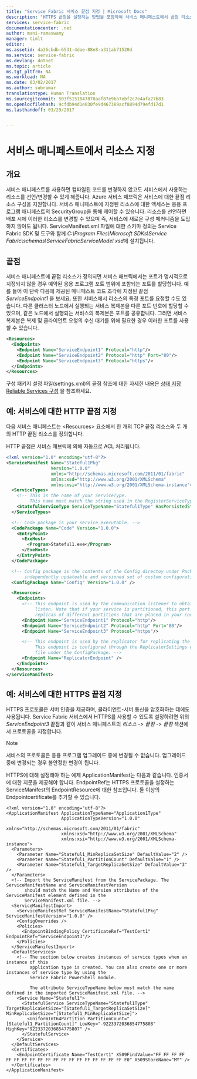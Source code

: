 ```yaml
---
title: "Service Fabric 서비스 끝점 지정 | Microsoft Docs"
description: "HTTPS 끝점을 설정하는 방법을 포함하여 서비스 매니페스트에서 끝점 리소스를 설명하는 방법"
services: service-fabric
documentationcenter: .net
author: mani-ramaswamy
manager: timlt
editor: 
ms.assetid: da36cbdb-6531-4dae-88e8-a311ab71520d
ms.service: service-fabric
ms.devlang: dotnet
ms.topic: article
ms.tgt_pltfrm: NA
ms.workload: NA
ms.date: 03/02/2017
ms.author: subramar
translationtype: Human Translation
ms.sourcegitcommit: 503f5151047870aaf87e9bb7ebf2c7e4afa27b83
ms.openlocfilehash: 9cfdb94d1e030fe9d467389acf8894d79efd17d1
ms.lasthandoff: 03/29/2017


---
```

# <a name="specify-resources-in-a-service-manifest"></a>서비스 매니페스트에서 리소스 지정
## <a name="overview"></a>개요
서비스 매니페스트를 사용하면 컴파일된 코드를 변경하지 않고도 서비스에서 사용하는 리소스를 선언/변경할 수 있게 해줍니다. Azure 서비스 패브릭은 서비스에 대한 끝점 리소스 구성을 지원합니다. 서비스 매니페스트에 지정된 리소스에 대한 액세스는 응용 프로그램 매니페스트의 SecurityGroup을 통해 제어할 수 있습니다. 리소스를 선언하면 배포 시에 이러한 리소스를 변경할 수 있으며 즉, 서비스에 새로운 구성 메커니즘을 도입하지 않아도 됩니다. ServiceManifest.xml 파일에 대한 스키마 정의는 Service Fabric SDK 및 도구와 함께 *C:\Program Files\Microsoft SDKs\Service Fabric\schemas\ServiceFabricServiceModel.xsd*에 설치됩니다.

## <a name="endpoints"></a>끝점
서비스 매니페스트에 끝점 리소스가 정의되면 서비스 패브릭에서는 포트가 명시적으로 지정되지 않을 경우 예약된 응용 프로그램 포트 범위에 포함되는 포트를 할당합니다. 예를 들어 이 단락 다음에 제공된 매니페스트 코드 조각에 지정된 끝점 *ServiceEndpoint1* 을 보세요. 또한 서비스에서 리소스의 특정 포트를 요청할 수도 있습니다. 다른 클러스터 노드에서 실행되는 서비스 복제본을 다른 포트 번호에 할당할 수 있으며, 같은 노드에서 실행되는 서비스의 복제본은 포트를 공유합니다. 그러면 서비스 복제본은 복제 및 클라이언트 요청의 수신 대기를 위해 필요한 경우 이러한 포트를 사용할 수 있습니다.

```xml
<Resources>
  <Endpoints>
    <Endpoint Name="ServiceEndpoint1" Protocol="http"/>
    <Endpoint Name="ServiceEndpoint2" Protocol="http" Port="80"/>
    <Endpoint Name="ServiceEndpoint3" Protocol="https"/>
  </Endpoints>
</Resources>
```

구성 패키지 설정 파일(settings.xml)의 끝점 참조에 대한 자세한 내용은 [상태 저장 Reliable Services 구성](service-fabric-reliable-services-configuration.md) 을 참조하세요.

## <a name="example-specifying-an-http-endpoint-for-your-service"></a>예: 서비스에 대한 HTTP 끝점 지정
다음 서비스 매니페스트는 &lt;Resources&gt; 요소에서 한 개의 TCP 끝점 리소스와 두 개의 HTTP 끝점 리소스를 정의합니다.

HTTP 끝점은 서비스 패브릭에 의해 자동으로 ACL 처리됩니다.

```xml
<?xml version="1.0" encoding="utf-8"?>
<ServiceManifest Name="Stateful1Pkg"
                 Version="1.0.0"
                 xmlns="http://schemas.microsoft.com/2011/01/fabric"
                 xmlns:xsd="http://www.w3.org/2001/XMLSchema"
                 xmlns:xsi="http://www.w3.org/2001/XMLSchema-instance">
  <ServiceTypes>
    <!-- This is the name of your ServiceType.
         This name must match the string used in the RegisterServiceType call in Program.cs. -->
    <StatefulServiceType ServiceTypeName="Stateful1Type" HasPersistedState="true" />
  </ServiceTypes>

  <!-- Code package is your service executable. -->
  <CodePackage Name="Code" Version="1.0.0">
    <EntryPoint>
      <ExeHost>
        <Program>Stateful1.exe</Program>
      </ExeHost>
    </EntryPoint>
  </CodePackage>

  <!-- Config package is the contents of the Config directoy under PackageRoot that contains an
       independently updateable and versioned set of custom configuration settings for your service. -->
  <ConfigPackage Name="Config" Version="1.0.0" />

  <Resources>
    <Endpoints>
      <!-- This endpoint is used by the communication listener to obtain the port number on which to
           listen. Note that if your service is partitioned, this port is shared with
           replicas of different partitions that are placed in your code. -->
      <Endpoint Name="ServiceEndpoint1" Protocol="http"/>
      <Endpoint Name="ServiceEndpoint2" Protocol="http" Port="80"/>
      <Endpoint Name="ServiceEndpoint3" Protocol="https"/>

      <!-- This endpoint is used by the replicator for replicating the state of your service.
           This endpoint is configured through the ReplicatorSettings config section in the Settings.xml
           file under the ConfigPackage. -->
      <Endpoint Name="ReplicatorEndpoint" />
    </Endpoints>
  </Resources>
</ServiceManifest>
```

## <a name="example-specifying-an-https-endpoint-for-your-service"></a>예: 서비스에 대한 HTTPS 끝점 지정
HTTPS 프로토콜은 서버 인증을 제공하며, 클라이언트-서버 통신을 암호화하는 데에도 사용됩니다. Service Fabric 서비스에서 HTTPS를 사용할 수 있도록 설정하려면 위의 *ServiceEndpoint3* 끝점과 같이 서비스 매니페스트의 *리소스 -> 끝점 -> 끝점* 섹션에서 프로토콜을 지정합니다.

> [!NOTE]
> 서비스의 프로토콜은 응용 프로그램 업그레이드 중에 변경될 수 없습니다. 업그레이드 중에 변경되는 경우 불안정한 변경이 됩니다.
> 
> 

HTTPS에 대해 설정해야 하는 예제 ApplicationManifest는 다음과 같습니다. 인증서에 대한 지문을 제공해야 합니다. EndpointRef는 HTTPS 프로토콜을 설정하는 ServiceManifest의 EndpointResource에 대한 참조입니다. 둘 이상의 Endpointcertificate를 추가할 수 있습니다.  

```
<?xml version="1.0" encoding="utf-8"?>
<ApplicationManifest ApplicationTypeName="Application1Type"
                     ApplicationTypeVersion="1.0.0"
                     xmlns="http://schemas.microsoft.com/2011/01/fabric"
                     xmlns:xsd="http://www.w3.org/2001/XMLSchema"
                     xmlns:xsi="http://www.w3.org/2001/XMLSchema-instance">
  <Parameters>
    <Parameter Name="Stateful1_MinReplicaSetSize" DefaultValue="2" />
    <Parameter Name="Stateful1_PartitionCount" DefaultValue="1" />
    <Parameter Name="Stateful1_TargetReplicaSetSize" DefaultValue="3" />
  </Parameters>
  <!-- Import the ServiceManifest from the ServicePackage. The ServiceManifestName and ServiceManifestVersion
       should match the Name and Version attributes of the ServiceManifest element defined in the
       ServiceManifest.xml file. -->
  <ServiceManifestImport>
    <ServiceManifestRef ServiceManifestName="Stateful1Pkg" ServiceManifestVersion="1.0.0" />
    <ConfigOverrides />
    <Policies>
      <EndpointBindingPolicy CertificateRef="TestCert1" EndpointRef="ServiceEndpoint3"/>
    </Policies>
  </ServiceManifestImport>
  <DefaultServices>
    <!-- The section below creates instances of service types when an instance of this
         application type is created. You can also create one or more instances of service type by using the
         Service Fabric PowerShell module.

         The attribute ServiceTypeName below must match the name defined in the imported ServiceManifest.xml file. -->
    <Service Name="Stateful1">
      <StatefulService ServiceTypeName="Stateful1Type" TargetReplicaSetSize="[Stateful1_TargetReplicaSetSize]" MinReplicaSetSize="[Stateful1_MinReplicaSetSize]">
        <UniformInt64Partition PartitionCount="[Stateful1_PartitionCount]" LowKey="-9223372036854775808" HighKey="9223372036854775807" />
      </StatefulService>
    </Service>
  </DefaultServices>
  <Certificates>
    <EndpointCertificate Name="TestCert1" X509FindValue="FF FF FF FF FF FF FF FF FF FF FF FF FF FF FF FF FF FF FF F0" X509StoreName="MY" />  
  </Certificates>
</ApplicationManifest>
```

